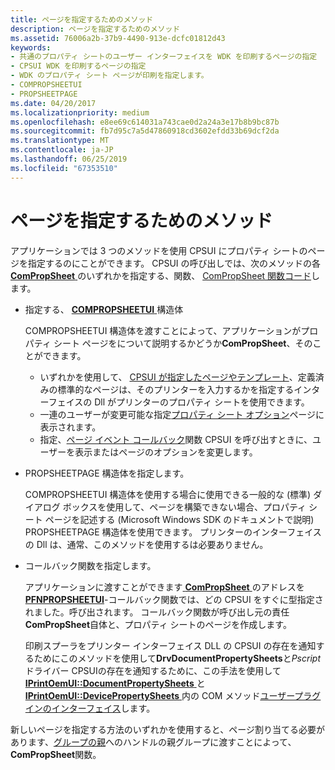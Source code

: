 ```yaml
---
title: ページを指定するためのメソッド
description: ページを指定するためのメソッド
ms.assetid: 76006a2b-37b9-4490-913e-dcfc01812d43
keywords:
- 共通のプロパティ シートのユーザー インターフェイスを WDK を印刷するページの指定
- CPSUI WDK を印刷するページの指定
- WDK のプロパティ シート ページが印刷を指定します。
- COMPROPSHEETUI
- PROPSHEETPAGE
ms.date: 04/20/2017
ms.localizationpriority: medium
ms.openlocfilehash: e8ee69c614031a743cae0d2a24a3e17b8b9bc87b
ms.sourcegitcommit: fb7d95c7a5d47860918cd3602efdd33b69dcf2da
ms.translationtype: MT
ms.contentlocale: ja-JP
ms.lasthandoff: 06/25/2019
ms.locfileid: "67353510"
---
```

# <a name="methods-for-specifying-pages"></a>ページを指定するためのメソッド





アプリケーションでは 3 つのメソッドを使用 CPSUI にプロパティ シートのページを指定するのにことができます。 CPSUI の呼び出しでは、次のメソッドの各[ **ComPropSheet** ](https://docs.microsoft.com/windows-hardware/drivers/ddi/content/compstui/nc-compstui-pfncompropsheet)のいずれかを指定する、関数、 [ComPropSheet 関数コード](https://docs.microsoft.com/windows-hardware/drivers/ddi/content/_print/index)します。

-   指定する、 [ **COMPROPSHEETUI** ](https://docs.microsoft.com/windows-hardware/drivers/ddi/content/compstui/ns-compstui-_compropsheetui)構造体

    COMPROPSHEETUI 構造体を渡すことによって、アプリケーションがプロパティ シート ページをについて説明するかどうか**ComPropSheet**、そのことができます。

    -   いずれかを使用して、 [CPSUI が指定したページやテンプレート](cpsui-supplied-pages-and-templates.md)、定義済みの標準的なページは、そのプリンターを入力するかを指定するインターフェイスの Dll がプリンターのプロパティ シートを使用できます。
    -   一連のユーザーが変更可能な指定[プロパティ シート オプション](property-sheet-options.md)ページに表示されます。
    -   指定、[ページ イベント コールバック](page-event-callbacks.md)関数 CPSUI を呼び出すときに、ユーザーを表示またはページのオプションを変更します。
-   PROPSHEETPAGE 構造体を指定します。

    COMPROPSHEETUI 構造体を使用する場合に使用できる一般的な (標準) ダイアログ ボックスを使用して、ページを構築できない場合、プロパティ シート ページを記述する (Microsoft Windows SDK のドキュメントで説明) PROPSHEETPAGE 構造体を使用できます。 プリンターのインターフェイスの Dll は、通常、このメソッドを使用するは必要ありません。

-   コールバック関数を指定します。

    アプリケーションに渡すことができます[ **ComPropSheet** ](https://docs.microsoft.com/windows-hardware/drivers/ddi/content/compstui/nc-compstui-pfncompropsheet)のアドレスを[ **PFNPROPSHEETUI**](https://docs.microsoft.com/windows-hardware/drivers/ddi/content/compstui/nc-compstui-pfnpropsheetui)-コールバック関数では、どの CPSUI をすぐに型指定されました。呼び出されます。 コールバック関数が呼び出し元の責任**ComPropSheet**自体と、プロパティ シートのページを作成します。

    印刷スプーラをプリンター インターフェイス DLL の CPSUI の存在を通知するためにこのメソッドを使用して**DrvDocumentPropertySheets**と*Pscript*ドライバー CPSUIの存在を通知するために、この手法を使用して[**IPrintOemUI::DocumentPropertySheets** ](https://docs.microsoft.com/windows-hardware/drivers/ddi/content/prcomoem/nf-prcomoem-iprintoemui-documentpropertysheets)と[ **IPrintOemUI::DevicePropertySheets** ](https://docs.microsoft.com/windows-hardware/drivers/ddi/content/prcomoem/nf-prcomoem-iprintoemui-devicepropertysheets)内の COM メソッド[ユーザープラグインのインターフェイス](user-interface-plug-ins.md)します。

新しいページを指定する方法のいずれかを使用すると、ページ割り当てる必要があります、[グループの親](group-parent.md)へのハンドルの親グループに渡すことによって、 **ComPropSheet**関数。

 

 




